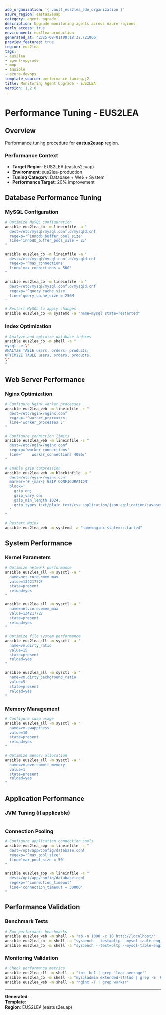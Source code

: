 ```yaml
---
ado_organization: '{ vault_eus2lea_ado_organization }'
azure_region: eastus2euap
category: agent-upgrade
description: Upgrade monitoring agents across Azure regions
early_access: true
environment: eus2lea-production
generated_at: '2025-08-01T08:18:32.721066'
preview_features: true
region: eus2lea
tags:
- eus2lea
- agent-upgrade
- mop
- ansible
- azure-devops
template_source: performance-tuning.j2
title: Monitoring Agent Upgrade - EUS2LEA
version: 1.2.0
---
```



# Performance Tuning - EUS2LEA

## Overview

Performance tuning procedure for **eastus2euap** region.

### Performance Context

- **Target Region**: EUS2LEA (eastus2euap)
- **Environment**: eus2lea-production
- **Tuning Category**: Database + Web + System
- **Performance Target**: 20% improvement

## Database Performance Tuning

### MySQL Configuration
```bash
# Optimize MySQL configuration
ansible eus2lea_db -m lineinfile -a "
  dest=/etc/mysql/mysql.conf.d/mysqld.cnf
  regexp='^innodb_buffer_pool_size'
  line='innodb_buffer_pool_size = 2G'
"

ansible eus2lea_db -m lineinfile -a "
  dest=/etc/mysql/mysql.conf.d/mysqld.cnf
  regexp='^max_connections'
  line='max_connections = 500'
"

ansible eus2lea_db -m lineinfile -a "
  dest=/etc/mysql/mysql.conf.d/mysqld.cnf
  regexp='^query_cache_size'
  line='query_cache_size = 256M'
"

# Restart MySQL to apply changes
ansible eus2lea_db -m systemd -a "name=mysql state=restarted"
```

### Index Optimization
```bash
# Analyze and optimize database indexes
ansible eus2lea_db -m shell -a "
mysql -e \"
ANALYZE TABLE users, orders, products;
OPTIMIZE TABLE users, orders, products;
\"
"
```

## Web Server Performance

### Nginx Optimization
```bash
# Configure Nginx worker processes
ansible eus2lea_web -m lineinfile -a "
  dest=/etc/nginx/nginx.conf
  regexp='^worker_processes'
  line='worker_processes ;'
"

# Configure connection limits
ansible eus2lea_web -m lineinfile -a "
  dest=/etc/nginx/nginx.conf
  regexp='worker_connections'
  line='    worker_connections 4096;'
"

# Enable gzip compression
ansible eus2lea_web -m blockinfile -a "
  dest=/etc/nginx/nginx.conf
  marker='# {mark} GZIP CONFIGURATION'
  block='
    gzip on;
    gzip_vary on;
    gzip_min_length 1024;
    gzip_types text/plain text/css application/json application/javascript;
  '
"

# Restart Nginx
ansible eus2lea_web -m systemd -a "name=nginx state=restarted"
```

## System Performance

### Kernel Parameters
```bash
# Optimize network performance
ansible eus2lea_all -m sysctl -a "
  name=net.core.rmem_max
  value=134217728
  state=present
  reload=yes
"

ansible eus2lea_all -m sysctl -a "
  name=net.core.wmem_max
  value=134217728
  state=present
  reload=yes
"

# Optimize file system performance
ansible eus2lea_all -m sysctl -a "
  name=vm.dirty_ratio
  value=15
  state=present
  reload=yes
"

ansible eus2lea_all -m sysctl -a "
  name=vm.dirty_background_ratio
  value=5
  state=present
  reload=yes
"
```

### Memory Management
```bash
# Configure swap usage
ansible eus2lea_all -m sysctl -a "
  name=vm.swappiness
  value=10
  state=present
  reload=yes
"

# Optimize memory allocation
ansible eus2lea_all -m sysctl -a "
  name=vm.overcommit_memory
  value=1
  state=present
  reload=yes
"
```

## Application Performance

### JVM Tuning (if applicable)
```bash
```

### Connection Pooling
```bash
# Configure application connection pools
ansible eus2lea_app -m lineinfile -a "
  dest=/opt/app/config/database.conf
  regexp='^max_pool_size'
  line='max_pool_size = 50'
"

ansible eus2lea_app -m lineinfile -a "
  dest=/opt/app/config/database.conf
  regexp='^connection_timeout'
  line='connection_timeout = 30000'
"
```

## Performance Validation

### Benchmark Tests
```bash
# Run performance benchmarks
ansible eus2lea_web -m shell -a "ab -n 1000 -c 10 http://localhost/"
ansible eus2lea_db -m shell -a "sysbench --test=oltp --mysql-table-engine=innodb prepare"
ansible eus2lea_db -m shell -a "sysbench --test=oltp --mysql-table-engine=innodb run"
```

### Monitoring Validation
```bash
# Check performance metrics
ansible eus2lea_all -m shell -a "top -bn1 | grep 'load average'"
ansible eus2lea_db -m shell -a "mysqladmin extended-status | grep -E 'Queries|Connections'"
ansible eus2lea_web -m shell -a "nginx -T | grep worker"
```

---

**Generated**:   
**Template**:   
**Region**: EUS2LEA (eastus2euap)